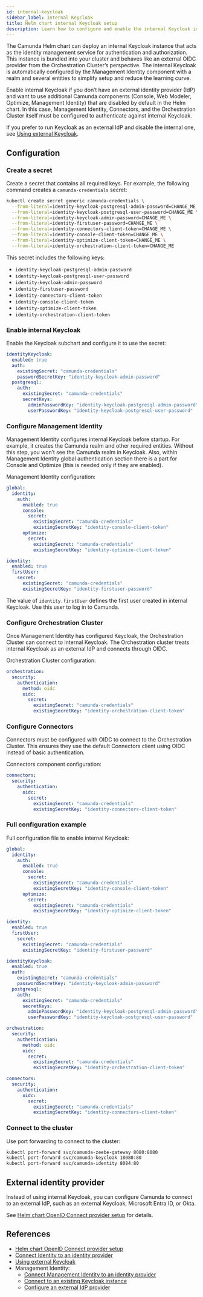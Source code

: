 ```yaml
---
id: internal-keycloak
sidebar_label: Internal Keycloak
title: Helm chart internal Keycloak setup
description: Learn how to configure and enable the internal Keycloak instance for Camunda 8 Self-Managed deployments using Helm chart.
---
```


The Camunda Helm chart can deploy an internal Keycloak instance that acts as the identity management service for authentication and authorization. This instance is bundled into your cluster and behaves like an external OIDC provider from the Orchestration Cluster’s perspective. The internal Keycloak is automatically configured by the Management Identity component with a realm and several entities to simplify setup and reduce the learning curve.

Enable internal Keycloak if you don’t have an external identity provider (IdP) and want to use additional Camunda components (Console, Web Modeler, Optimize, Management Identity) that are disabled by default in the Helm chart. In this case, Management Identity, Connectors, and the Orchestration Cluster itself must be configured to authenticate against internal Keycloak.

If you prefer to run Keycloak as an external IdP and disable the internal one, see [Using external Keycloak](/self-managed/deployment/helm/configure/authentication-and-authorization/using-external-keycloak.md).

## Configuration

### Create a secret

Create a secret that contains all required keys. For example, the following command creates a `camunda-credentials` secret:

```bash
kubectl create secret generic camunda-credentials \
  --from-literal=identity-keycloak-postgresql-admin-password=CHANGE_ME \
  --from-literal=identity-keycloak-postgresql-user-password=CHANGE_ME \
  --from-literal=identity-keycloak-admin-password=CHANGE_ME \
  --from-literal=identity-firstuser-password=CHANGE_ME \
  --from-literal=identity-connectors-client-token=CHANGE_ME \
  --from-literal=identity-console-client-token=CHANGE_ME \
  --from-literal=identity-optimize-client-token=CHANGE_ME \
  --from-literal=identity-orchestration-client-token=CHANGE_ME
```

This secret includes the following keys:

- `identity-keycloak-postgresql-admin-password`
- `identity-keycloak-postgresql-user-password`
- `identity-keycloak-admin-password`
- `identity-firstuser-password`
- `identity-connectors-client-token`
- `identity-console-client-token`
- `identity-optimize-client-token`
- `identity-orchestration-client-token`

### Enable internal Keycloak

Enable the Keycloak subchart and configure it to use the secret:

```yaml
identityKeycloak:
  enabled: true
  auth:
    existingSecret: "camunda-credentials"
    passwordSecretKey: "identity-keycloak-admin-password"
  postgresql:
    auth:
      existingSecret: "camunda-credentials"
      secretKeys:
        adminPasswordKey: "identity-keycloak-postgresql-admin-password"
        userPasswordKey: "identity-keycloak-postgresql-user-password"
```

### Configure Management Identity

Management Identity configures internal Keycloak before startup. For example, it creates the Camunda realm and other required entities. Without this step, you won’t see the Camunda realm in Keycloak. Also, within Management Identity global authentication section there is a part for Console and Optimize (this is needed only if they are enabled).

Management Identity configuration:

```yaml
global:
  identity:
    auth:
      enabled: true
      console:
        secret:
          existingSecret: "camunda-credentials"
          existingSecretKey: "identity-console-client-token"
      optimize:
        secret:
          existingSecret: "camunda-credentials"
          existingSecretKey: "identity-optimize-client-token"

identity:
  enabled: true
  firstUser:
    secret:
      existingSecret: "camunda-credentials"
      existingSecretKey: "identity-firstuser-password"
```

The value of `identity.firstUser` defines the first user created in internal Keycloak. Use this user to log in to Camunda.

### Configure Orchestration Cluster

Once Management Identity has configured Keycloak, the Orchestration Cluster can connect to internal Keycloak. The Orchestration cluster treats internal Keycloak as an external IdP and connects through OIDC.

Orchestration Cluster configuration:

```yaml
orchestration:
  security:
    authentication:
      method: oidc
      oidc:
        secret:
          existingSecret: "camunda-credentials"
          existingSecretKey: "identity-orchestration-client-token"
```

### Configure Connectors

Connectors must be configured with OIDC to connect to the Orchestration Cluster. This ensures they use the default Connectors client using OIDC instead of basic authentication.

Connectors component configuration:

```yaml
connectors:
  security:
    authentication:
      oidc:
        secret:
          existingSecret: "camunda-credentials"
          existingSecretKey: "identity-connectors-client-token"
```

### Full configuration example

Full configuration file to enable internal Keycloak:

```yaml
global:
  identity:
    auth:
      enabled: true
      console:
        secret:
          existingSecret: "camunda-credentials"
          existingSecretKey: "identity-console-client-token"
      optimize:
        secret:
          existingSecret: "camunda-credentials"
          existingSecretKey: "identity-optimize-client-token"

identity:
  enabled: true
  firstUser:
    secret:
      existingSecret: "camunda-credentials"
      existingSecretKey: "identity-firstuser-password"

identityKeycloak:
  enabled: true
  auth:
    existingSecret: "camunda-credentials"
    passwordSecretKey: "identity-keycloak-admin-password"
  postgresql:
    auth:
      existingSecret: "camunda-credentials"
      secretKeys:
        adminPasswordKey: "identity-keycloak-postgresql-admin-password"
        userPasswordKey: "identity-keycloak-postgresql-user-password"

orchestration:
  security:
    authentication:
      method: oidc
      oidc:
        secret:
          existingSecret: "camunda-credentials"
          existingSecretKey: "identity-orchestration-client-token"

connectors:
  security:
    authentication:
      oidc:
        secret:
          existingSecret: "camunda-credentials"
          existingSecretKey: "identity-connectors-client-token"
```

### Connect to the cluster

Use port forwarding to connect to the cluster:

```bash
kubectl port-forward svc/camunda-zeebe-gateway 8080:8080
kubectl port-forward svc/camunda-keycloak 18080:80
kubectl port-forward svc/camunda-identity 8084:80
```

## External identity provider

Instead of using internal Keycloak, you can configure Camunda to connect to an external IdP, such as an external Keycloak, Microsoft Entra ID, or Okta.

See [Helm chart OpenID Connect provider setup](/self-managed/deployment/helm/configure/authentication-and-authorization/connect-to-an-oidc-provider.md) for details.

## References

- [Helm chart OpenID Connect provider setup](/self-managed/deployment/helm/configure/authentication-and-authorization/connect-to-an-oidc-provider.md)
- [Connect Identity to an identity provider](/self-managed/components/orchestration-cluster/identity/connect-external-identity-provider.md)
- [Using external Keycloak](/self-managed/deployment/helm/configure/authentication-and-authorization/using-external-keycloak.md)
- Management Identity:
  - [Connect Management Identity to an identity provider](/self-managed/components/management-identity/configuration/connect-to-an-oidc-provider.md)
  - [Connect to an existing Keycloak instance](/self-managed/components/management-identity/configuration/connect-to-an-existing-keycloak.md)
  - [Configure an external IdP provider](/self-managed/components/management-identity/configuration/configure-external-identity-provider.md)
